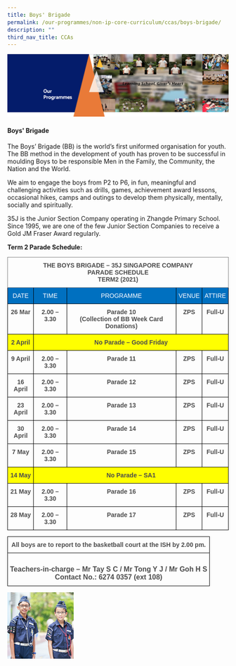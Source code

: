 ```yaml
---
title: Boys' Brigade
permalink: /our-programmes/non-ip-core-curriculum/ccas/boys-brigade/
description: ""
third_nav_title: CCAs
---
```

<img src="/images/OurProgrammes1.png">
<h4><strong>Boys' Brigade</strong></h4>
<p>The Boys&rsquo; Brigade (BB) is the world&rsquo;s first uniformed organisation for youth. The BB method in the development of youth has proven to be successful in moulding Boys to be responsible Men in the Family, the Community, the Nation and the World.</p>
<p>We aim to engage the boys from P2 to P6, in fun, meaningful and challenging activities such as drills, games, achievement award lessons, occasional hikes, camps and outings to develop them physically, mentally, socially and spiritually.</p>
<p>35J is the Junior Section Company operating in Zhangde Primary School. Since 1995, we are one of the few Junior Section Companies to receive a Gold JM Fraser Award regularly.</p>
<p><strong>Term 2 Parade Schedule:</strong></p>

<style type="text/css">
.tg  {border-collapse:collapse;border-spacing:0;}
.tg td{border-color:black;border-style:solid;border-width:1px;font-family:Arial, sans-serif;font-size:14px;
  overflow:hidden;padding:10px 5px;word-break:normal;}
.tg th{border-color:black;border-style:solid;border-width:1px;font-family:Arial, sans-serif;font-size:14px;
  font-weight:normal;overflow:hidden;padding:10px 5px;word-break:normal;}
.tg .tg-uv15{color:#4C4C4C;font-weight:bold;text-align:center;vertical-align:top}
.tg .tg-hv74{border-color:inherit;color:#4C4C4C;font-weight:bold;text-align:center;vertical-align:top}
.tg .tg-au9a{background-color:#0070C0;color:#FFF;text-align:center;vertical-align:top}
.tg .tg-665e{background-color:#FF0;color:#4C4C4C;font-weight:bold;text-align:center;vertical-align:top}
</style>
<table class="tg">
<thead>
  <tr>
    <th class="tg-hv74" colspan="5">THE BOYS BRIGADE – 35J SINGAPORE COMPANY<br>PARADE SCHEDULE<br>TERM2 (2021)</th>
  </tr>
</thead>
<tbody>
  <tr>
    <td class="tg-au9a"><span style="color:white">DATE</span></td>
    <td class="tg-au9a"><span style="color:white">TIME</span></td>
    <td class="tg-au9a"><span style="color:white">PROGRAMME</span></td>
    <td class="tg-au9a"><span style="color:white">VENUE</span></td>
    <td class="tg-au9a"><span style="color:white">ATTIRE</span></td>
  </tr>
  <tr>
    <td class="tg-uv15">26 Mar</td>
    <td class="tg-uv15">2.00 – 3.30</td>
    <td class="tg-uv15">Parade 10<br>(Collection of BB Week Card Donations)</td>
    <td class="tg-uv15">ZPS</td>
    <td class="tg-uv15">Full-U</td>
  </tr>
  <tr>
    <td class="tg-665e">2 April</td>
    <td class="tg-665e" colspan="4">No Parade – Good Friday</td>
  </tr>
  <tr>
    <td class="tg-uv15">9 April</td>
    <td class="tg-uv15">2.00 – 3.30</td>
    <td class="tg-uv15">Parade 11</td>
    <td class="tg-uv15">ZPS</td>
    <td class="tg-uv15">Full-U</td>
  </tr>
  <tr>
    <td class="tg-uv15">16 April</td>
    <td class="tg-uv15">2.00 – 3.30</td>
    <td class="tg-uv15">Parade 12</td>
    <td class="tg-uv15">ZPS</td>
    <td class="tg-uv15">Full-U</td>
  </tr>
  <tr>
    <td class="tg-uv15">23 April</td>
    <td class="tg-uv15">2.00 – 3.30</td>
    <td class="tg-uv15">Parade 13</td>
    <td class="tg-uv15">ZPS</td>
    <td class="tg-uv15">Full-U</td>
  </tr>
  <tr>
    <td class="tg-uv15">30 April</td>
    <td class="tg-uv15">2.00 – 3.30</td>
    <td class="tg-uv15">Parade 14</td>
    <td class="tg-uv15">ZPS</td>
    <td class="tg-uv15">Full-U</td>
  </tr>
  <tr>
    <td class="tg-uv15">7 May</td>
    <td class="tg-uv15">2.00 – 3.30</td>
    <td class="tg-uv15">Parade 15</td>
    <td class="tg-uv15">ZPS</td>
    <td class="tg-uv15">Full-U</td>
  </tr>
  <tr>
    <td class="tg-665e">14 May</td>
    <td class="tg-665e" colspan="4">No Parade – SA1</td>
  </tr>
  <tr>
    <td class="tg-uv15">21 May</td>
    <td class="tg-uv15">2.00 – 3.30</td>
    <td class="tg-uv15">Parade 16</td>
    <td class="tg-uv15">ZPS</td>
    <td class="tg-uv15">Full-U</td>
  </tr>
  <tr>
    <td class="tg-uv15">28 May</td>
    <td class="tg-uv15">2.00 – 3.30</td>
    <td class="tg-uv15">Parade 17</td>
    <td class="tg-uv15">ZPS</td>
    <td class="tg-uv15">Full-U</td>
  </tr>
</tbody>
</table>

<style type="text/css">
.tg  {border-collapse:collapse;border-spacing:0;}
.tg td{border-color:black;border-style:solid;border-width:1px;font-family:Arial, sans-serif;font-size:14px;
  overflow:hidden;padding:10px 5px;word-break:normal;}
.tg th{border-color:black;border-style:solid;border-width:1px;font-family:Arial, sans-serif;font-size:14px;
  font-weight:normal;overflow:hidden;padding:10px 5px;word-break:normal;}
.tg .tg-uv15{color:#4C4C4C;font-weight:bold;text-align:center;vertical-align:top}
.tg .tg-g3tj{color:#4C4C4C;font-size:16px;font-weight:bold;text-align:center;vertical-align:top}
</style>
<table class="tg">
<thead>
  <tr>
    <th class="tg-uv15" colspan="5">All boys are to report to the basketball court at the ISH by 2.00 pm.</th>
  </tr>
</thead>
<tbody>
  <tr>
    <td class="tg-g3tj" colspan="5"> <br>Teachers-in-charge – Mr Tay S C / Mr Tong Y J / Mr Goh H S <br>Contact No.:  6274 0357 (ext 108)</td>
  </tr>
</tbody>
</table>

<img src="/images/Boys%20Brigade.jpg" style="width:30%">